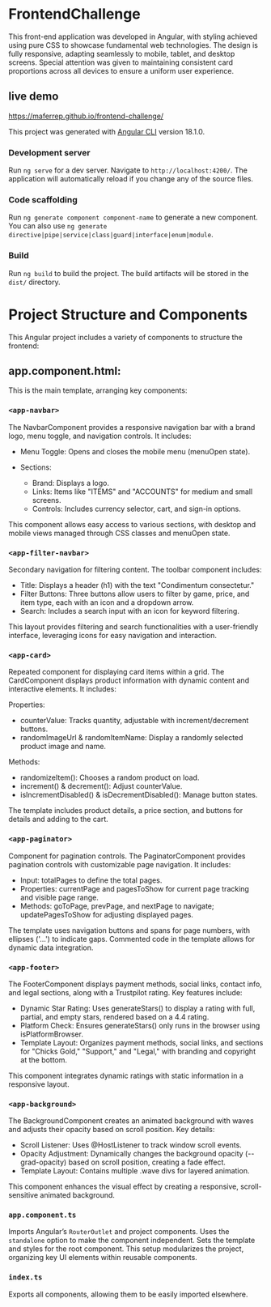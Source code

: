

# FrontendChallenge

This front-end application was developed in Angular, with styling achieved using pure CSS to showcase fundamental web technologies. The design is fully responsive, adapting seamlessly to mobile, tablet, and desktop screens. Special attention was given to maintaining consistent card proportions across all devices to ensure a uniform user experience. 

## live demo 
https://maferrep.github.io/frontend-challenge/

This project was generated with [Angular CLI](https://github.com/angular/angular-cli) version 18.1.0.

### Development server

Run `ng serve` for a dev server. Navigate to `http://localhost:4200/`. The application will automatically reload if you change any of the source files.

### Code scaffolding

Run `ng generate component component-name` to generate a new component. You can also use `ng generate directive|pipe|service|class|guard|interface|enum|module`.

### Build

Run `ng build` to build the project. The build artifacts will be stored in the `dist/` directory.


# Project Structure and Components
This Angular project includes a variety of components to structure the frontend:

## app.component.html:

This is the main template, arranging key components:

### `<app-navbar>`

The NavbarComponent provides a responsive navigation bar with a brand logo, menu toggle, and navigation controls. It includes:

- Menu Toggle: Opens and closes the mobile menu (menuOpen state).
  
- Sections:
  - Brand: Displays a logo.
  - Links: Items like "ITEMS" and "ACCOUNTS" for medium and small screens.
  - Controls: Includes currency selector, cart, and sign-in options.

This component allows easy access to various sections, with desktop and mobile views managed through CSS classes and menuOpen state.

### `<app-filter-navbar>`

 Secondary navigation for filtering content. The toolbar component includes:

- Title: Displays a header (h1) with the text "Condimentum consectetur."
- Filter Buttons: Three buttons allow users to filter by game, price, and item type, each with an icon and a dropdown arrow.
- Search: Includes a search input with an icon for keyword filtering.

This layout provides filtering and search functionalities with a user-friendly interface, leveraging icons for easy navigation and interaction.

### `<app-card>`

Repeated component for displaying card items within a grid. The CardComponent displays product information with dynamic content and interactive elements. It includes:

Properties:

- counterValue: Tracks quantity, adjustable with increment/decrement buttons.
- randomImageUrl & randomItemName: Display a randomly selected product image and name.

Methods:

- randomizeItem(): Chooses a random product on load.
- increment() & decrement(): Adjust counterValue.
- isIncrementDisabled() & isDecrementDisabled(): Manage button states.

The template includes product details, a price section, and buttons for details and adding to the cart.

### `<app-paginator>`

Component for pagination controls. The PaginatorComponent provides pagination controls with customizable page navigation. It includes:

- Input: totalPages to define the total pages.
- Properties: currentPage and pagesToShow for current page tracking and visible page range.
- Methods: goToPage, prevPage, and nextPage to navigate; updatePagesToShow for adjusting displayed pages.

The template uses navigation buttons and spans for page numbers, with ellipses ('...') to indicate gaps. Commented code in the template allows for dynamic data integration.

### `<app-footer>`

The FooterComponent displays payment methods, social links, contact info, and legal sections, along with a Trustpilot rating. Key features include:

- Dynamic Star Rating: Uses generateStars() to display a rating with full, partial, and empty stars, rendered based on a 4.4 rating.
- Platform Check: Ensures generateStars() only runs in the browser using isPlatformBrowser.
- Template Layout: Organizes payment methods, social links, and sections for "Chicks Gold," "Support," and "Legal," with branding and copyright at the bottom.

This component integrates dynamic ratings with static information in a responsive layout.

### `<app-background>`

The BackgroundComponent creates an animated background with waves and adjusts their opacity based on scroll position. Key details:

- Scroll Listener: Uses @HostListener to track window scroll events.
- Opacity Adjustment: Dynamically changes the background opacity (--grad-opacity) based on scroll position, creating a fade effect.
- Template Layout: Contains multiple .wave divs for layered animation.
  
This component enhances the visual effect by creating a responsive, scroll-sensitive animated background.

### `app.component.ts`

Imports Angular’s `RouterOutlet` and project components.
Uses the `standalone` option to make the component independent.
Sets the template and styles for the root component.
This setup modularizes the project, organizing key UI elements within reusable components.

### `index.ts`

Exports all components, allowing them to be easily imported elsewhere.







